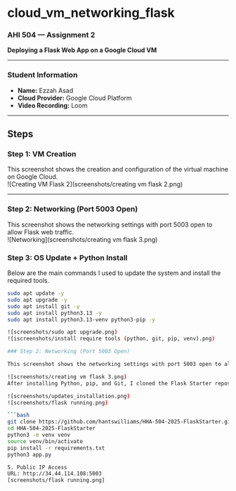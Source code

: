# cloud_vm_networking_flask

### AHI 504 — Assignment 2  
**Deploying a Flask Web App on a Google Cloud VM**

---

### Student Information
- **Name:** Ezzah Asad  
- **Cloud Provider:** Google Cloud Platform  
- **Video Recording:** Loom  


---

## Steps

### Step 1: VM Creation  
This screenshot shows the creation and configuration of the virtual machine on Google Cloud.  
![Creating VM Flask 2](screenshots/creating vm flask 2.png)

---

### Step 2: Networking (Port 5003 Open)  
This screenshot shows the networking settings with port 5003 open to allow Flask web traffic.  
![Networking](screenshots/creating vm flask 3.png)


### Step 3: OS Update + Python Install
Below are the main commands I used to update the system and install the required tools.

```bash
sudo apt update -y  
sudo apt upgrade -y  
sudo apt install git -y  
sudo apt install python3.13 -y  
sudo apt install python3.13-venv python3-pip -y

![screenshots/sudo apt upgrade.png)
![iscreenshots/install require tools (python, git, pip, venv).png)

### Step 2: Networking (Port 5003 Open)

This screenshot shows the networking settings with port 5003 open to allow Flask web traffic.

![screenshots/creating vm flask 3.png)
After installing Python, pip, and Git, I cloned the Flask Starter repository and set up a virtual environment. I then installed all required dependencies and ran the Flask application.

![screenshots/updates_installation.png)
![screenshots/flask running.png)

```bash
git clone https://github.com/hantswilliams/HHA-504-2025-FlaskStarter.git  
cd HHA-504-2025-FlaskStarter  
python3 -m venv venv  
source venv/bin/activate  
pip install -r requirements.txt  
python3 app.py

5. Public IP Access
URL: http://34.44.114.108:5003
[screenshots/flask running.png]